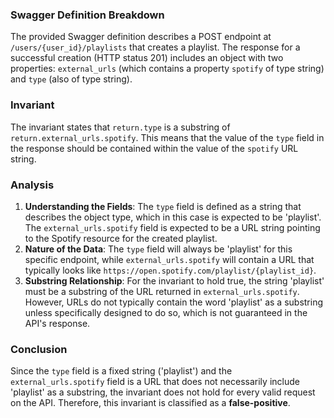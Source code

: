 ### Swagger Definition Breakdown
The provided Swagger definition describes a POST endpoint at `/users/{user_id}/playlists` that creates a playlist. The response for a successful creation (HTTP status 201) includes an object with two properties: `external_urls` (which contains a property `spotify` of type string) and `type` (also of type string). 

### Invariant
The invariant states that `return.type` is a substring of `return.external_urls.spotify`. This means that the value of the `type` field in the response should be contained within the value of the `spotify` URL string. 

### Analysis
1. **Understanding the Fields**: The `type` field is defined as a string that describes the object type, which in this case is expected to be 'playlist'. The `external_urls.spotify` field is expected to be a URL string pointing to the Spotify resource for the created playlist.
2. **Nature of the Data**: The `type` field will always be 'playlist' for this specific endpoint, while `external_urls.spotify` will contain a URL that typically looks like `https://open.spotify.com/playlist/{playlist_id}`. 
3. **Substring Relationship**: For the invariant to hold true, the string 'playlist' must be a substring of the URL returned in `external_urls.spotify`. However, URLs do not typically contain the word 'playlist' as a substring unless specifically designed to do so, which is not guaranteed in the API's response. 

### Conclusion
Since the `type` field is a fixed string ('playlist') and the `external_urls.spotify` field is a URL that does not necessarily include 'playlist' as a substring, the invariant does not hold for every valid request on the API. Therefore, this invariant is classified as a **false-positive**.
